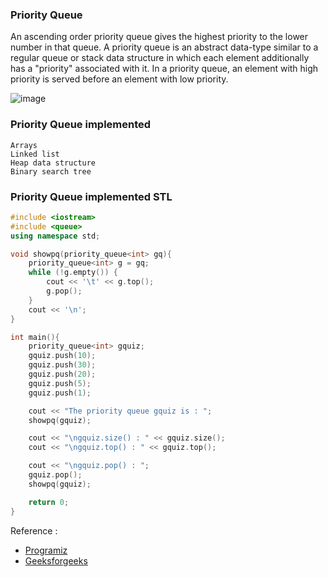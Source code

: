 
### Priority Queue

An ascending order priority queue gives the highest priority to the lower number in that queue. A priority queue is an abstract data-type similar to a regular queue or stack data structure in which each element additionally has a "priority" associated with it. In a priority queue, an element with high priority is served before an element with low priority.

![image](https://user-images.githubusercontent.com/59710234/154791249-40368350-16b2-4ddb-b584-87364c9a3bac.png)

### Priority Queue implemented

```
Arrays
Linked list
Heap data structure
Binary search tree
```
### Priority Queue implemented STL

```c++
#include <iostream>
#include <queue>
using namespace std;

void showpq(priority_queue<int> gq){
	priority_queue<int> g = gq;
	while (!g.empty()) {
		cout << '\t' << g.top();
		g.pop();
	}
	cout << '\n';
}

int main(){
	priority_queue<int> gquiz;
	gquiz.push(10);
	gquiz.push(30);
	gquiz.push(20);
	gquiz.push(5);
	gquiz.push(1);

	cout << "The priority queue gquiz is : ";
	showpq(gquiz);

	cout << "\ngquiz.size() : " << gquiz.size();
	cout << "\ngquiz.top() : " << gquiz.top();

	cout << "\ngquiz.pop() : ";
	gquiz.pop();
	showpq(gquiz);

	return 0;
}

```
Reference :
* [Programiz](https://www.programiz.com/dsa/queue)
* [Geeksforgeeks](https://www.geeksforgeeks.org/priority-queue-set-1-introduction/)
